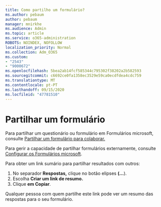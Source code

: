 ```yaml
---
title: Como partilho um formulário?
ms.author: pebaum
author: pebaum
manager: mnirkhe
ms.audience: Admin
ms.topic: article
ms.service: o365-administration
ROBOTS: NOINDEX, NOFOLLOW
localization_priority: Normal
ms.collection: Adm_O365
ms.custom:
- "2543"
- "9000672"
ms.openlocfilehash: 5bea2ab14fcf585344c795302f38202a2b582593
ms.sourcegitcommit: c6692ce0fa1358ec3529e59ca0ecdfdea4cdc759
ms.translationtype: MT
ms.contentlocale: pt-PT
ms.lasthandoff: 09/15/2020
ms.locfileid: "47781510"
---
```

# <a name="share-a-form"></a>Partilhar um formulário

Para partilhar um questionário ou formulário em Formulários microsoft, consulte [Partilhar um formulário para colaborar.](https://support.office.com/article/Share-a-form-to-collaborate-d5bb5cf0-8401-4c15-bb8c-8e108cd7e69b)

Para gerir a capacidade de partilhar formulários externamente, consulte [Configurar os Formulários microsoft](https://support.office.com/article/set-up-microsoft-forms-cc52287a-4550-464d-9a1b-457bf9df2240). 

Para obter um link sumário para partilhar resultados com outros:

1. No separador **Respostas,** clique no botão elipses **(...**).
3. Escolha **Criar um link de resumo.**
4. Clique **em Copiar**.

Qualquer pessoa com quem partilhe este link pode ver um resumo das respostas para o seu formulário.